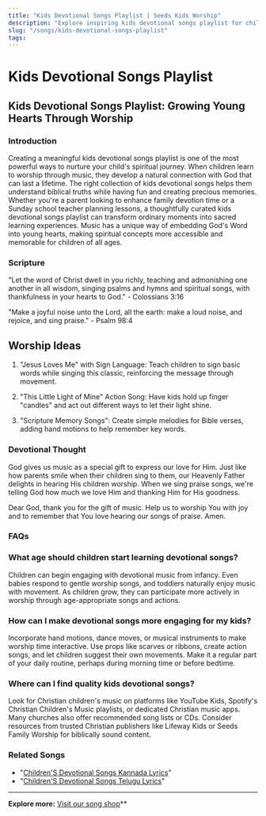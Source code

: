 ```yaml
---
title: "Kids Devotional Songs Playlist | Seeds Kids Worship"
description: "Explore inspiring kids devotional songs playlist for children's worship and faith development. Biblical music resources for families and ministry."
slug: "/songs/kids-devotional-songs-playlist"
tags:
---
```


# Kids Devotional Songs Playlist

## Kids Devotional Songs Playlist: Growing Young Hearts Through Worship

### Introduction
Creating a meaningful kids devotional songs playlist is one of the most powerful ways to nurture your child's spiritual journey. When children learn to worship through music, they develop a natural connection with God that can last a lifetime. The right collection of kids devotional songs helps them understand biblical truths while having fun and creating precious memories. Whether you're a parent looking to enhance family devotion time or a Sunday school teacher planning lessons, a thoughtfully curated kids devotional songs playlist can transform ordinary moments into sacred learning experiences. Music has a unique way of embedding God's Word into young hearts, making spiritual concepts more accessible and memorable for children of all ages.

### Scripture
"Let the word of Christ dwell in you richly, teaching and admonishing one another in all wisdom, singing psalms and hymns and spiritual songs, with thankfulness in your hearts to God." - Colossians 3:16

"Make a joyful noise unto the Lord, all the earth: make a loud noise, and rejoice, and sing praise." - Psalm 98:4

## Worship Ideas
1. "Jesus Loves Me" with Sign Language: Teach children to sign basic words while singing this classic, reinforcing the message through movement.

2. "This Little Light of Mine" Action Song: Have kids hold up finger "candles" and act out different ways to let their light shine.

3. "Scripture Memory Songs": Create simple melodies for Bible verses, adding hand motions to help remember key words.

### Devotional Thought
God gives us music as a special gift to express our love for Him. Just like how parents smile when their children sing to them, our Heavenly Father delights in hearing His children worship. When we sing praise songs, we're telling God how much we love Him and thanking Him for His goodness.

Dear God, thank you for the gift of music. Help us to worship You with joy and to remember that You love hearing our songs of praise. Amen.

### FAQs

### What age should children start learning devotional songs?
Children can begin engaging with devotional music from infancy. Even babies respond to gentle worship songs, and toddlers naturally enjoy music with movement. As children grow, they can participate more actively in worship through age-appropriate songs and actions.

### How can I make devotional songs more engaging for my kids?
Incorporate hand motions, dance moves, or musical instruments to make worship time interactive. Use props like scarves or ribbons, create action songs, and let children suggest their own movements. Make it a regular part of your daily routine, perhaps during morning time or before bedtime.

### Where can I find quality kids devotional songs?
Look for Christian children's music on platforms like YouTube Kids, Spotify's Christian Children's Music playlists, or dedicated Christian music apps. Many churches also offer recommended song lists or CDs. Consider resources from trusted Christian publishers like Lifeway Kids or Seeds Family Worship for biblically sound content.

### Related Songs

- "[Children'S Devotional Songs Kannada Lyrics](/songs/children-s-devotional-songs-kannada-lyrics/)"
- "[Children'S Devotional Songs Telugu Lyrics](/songs/children-s-devotional-songs-telugu-lyrics/)"

---

**Explore more:** [Visit our song shop](https://seedskidsworship.com/shop)**

<!-- Schema Markup -->
<script type="application/ld+json">
{
  "@context": "https://schema.org",
  "@type": "MusicRecording",
  "name": "Kids Devotional Songs Playlist",
  "byArtist": {
    "@type": "MusicGroup",
    "name": "Seeds Kids Worship"
  },
  "isFamilyFriendly": true,
  "url": "https://seedskidsworship.com/songs/kids-devotional-songs-playlist/"
}
</script>